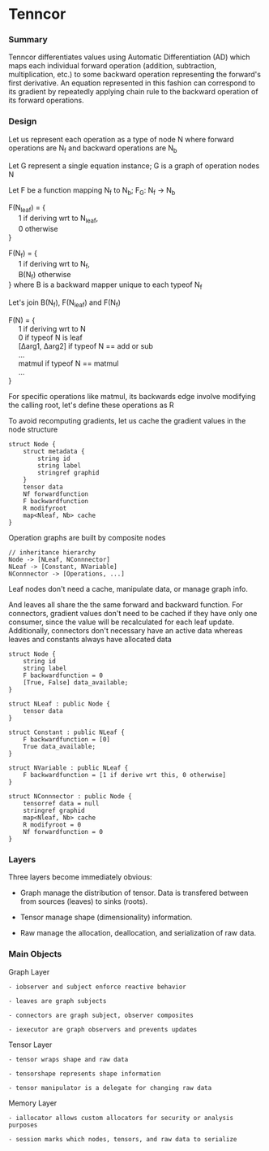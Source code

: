 # Tenncor
### Summary
Tenncor differentiates values using Automatic Differentiation (AD) which maps each individual forward operation (addition, subtraction, multiplication, etc.) 
to some backward operation representing the forward's first derivative. An equation represented in this fashion can correspond to its gradient
by repeatedly applying chain rule to the backward operation of its forward operations.

### Design

Let us represent each operation as a type of node N where forward operations are N<sub>f</sub> and backward operations are N<sub>b</sub>

Let G represent a single equation instance; G is a graph of operation nodes N

Let F be a function mapping N<sub>f</sub> to N<sub>b</sub>; F<sub>G</sub>: N<sub>f</sub> &rightarrow; N<sub>b</sub>

F(N<sub>leaf</sub>) = {<br>
&nbsp;&nbsp;&nbsp;&nbsp; 1 if deriving wrt to N<sub>leaf</sub>, <br>
&nbsp;&nbsp;&nbsp;&nbsp; 0 otherwise<br>
}

F(N<sub>f</sub>) = {<br>
&nbsp;&nbsp;&nbsp;&nbsp; 1 if deriving wrt to N<sub>f</sub>, <br>
&nbsp;&nbsp;&nbsp;&nbsp; B(N<sub>f</sub>) otherwise<br>
} where B is a backward mapper unique to each typeof N<sub>f</sub>

Let's join B(N<sub>f</sub>), F(N<sub>leaf</sub>) and F(N<sub>f</sub>)

F(N) = {<br>
&nbsp;&nbsp;&nbsp;&nbsp; 1 if deriving wrt to N<br>
&nbsp;&nbsp;&nbsp;&nbsp; 0 if typeof N is leaf<br>
&nbsp;&nbsp;&nbsp;&nbsp; [∆arg1, ∆arg2] if typeof N == add or sub<br>
&nbsp;&nbsp;&nbsp;&nbsp; ...<br>
&nbsp;&nbsp;&nbsp;&nbsp; matmul if typeof N == matmul<br>
&nbsp;&nbsp;&nbsp;&nbsp; ...<br>
}

For specific operations like matmul, its backwards edge involve modifying the calling root, let's define these operations as R

To avoid recomputing gradients, let us cache the gradient values in the node structure

    struct Node {
        struct metadata {
            string id
            string label
            stringref graphid
        }
        tensor data
        Nf forwardfunction
        F backwardfunction
        R modifyroot
        map<Nleaf, Nb> cache
    }
    
Operation graphs are built by composite nodes

    // inheritance hierarchy
    Node -> [NLeaf, NConnnector]
    NLeaf -> [Constant, NVariable]
    NConnnector -> [Operations, ...]
    
Leaf nodes don't need a cache, manipulate data, or manage graph info. 

And leaves all share the the same forward and backward function.
For connectors, gradient values don't need to be cached if they have only one consumer, since the value will be recalculated for each leaf update.
Additionally, connectors don't necessary have an active data whereas leaves and constants always have allocated data

    struct Node {
        string id
        string label
        F backwardfunction = 0
        [True, False] data_available;
    }
    
    struct NLeaf : public Node {
        tensor data
    }
    
    struct Constant : public NLeaf {
        F backwardfunction = [0]
        True data_available;
    }
    
    struct NVariable : public NLeaf {
        F backwardfunction = [1 if derive wrt this, 0 otherwise]
    }
        
    struct NConnnector : public Node {
        tensorref data = null
        stringref graphid
        map<Nleaf, Nb> cache
        R modifyroot = 0
        Nf forwardfunction = 0
    }

### Layers

Three layers become immediately obvious:

- Graph manage the distribution of tensor.
    Data is transfered between from sources (leaves) to sinks (roots).

- Tensor manage shape (dimensionality) information.

- Raw manage the allocation, deallocation, and serialization of raw data.

### Main Objects

Graph Layer

    - iobserver and subject enforce reactive behavior
    
    - leaves are graph subjects
    
    - connectors are graph subject, observer composites
    
    - iexecutor are graph observers and prevents updates

Tensor Layer

    - tensor wraps shape and raw data
    
    - tensorshape represents shape information
    
    - tensor manipulator is a delegate for changing raw data

Memory Layer

    - iallocator allows custom allocators for security or analysis purposes
    
    - session marks which nodes, tensors, and raw data to serialize